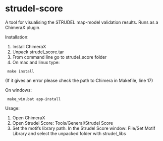 # strudel-score
A tool for visualising the STRUDEL map-model validation results. Runs as a ChimeraX plugin.


Installation:

1.    Install ChimeraX
2.    Unpack strudel_score.tar
3.    From command line go to strudel_score folder
4.    On mac and linux type: 

     make install 
     
     
   (If it gives an error please check the path to Chimera in Makefile, line 17)
   
   On windows: 
  
     make_win.bat app-install

Usage:

1.    Open ChimeraX
2.    Open Strudel Score: Tools/General/Strudel Score
3.    Set the motifs library path. In the Strudel Score window: File/Set Motif Library
	  and select the unpacked folder with strudel_libs
	  
